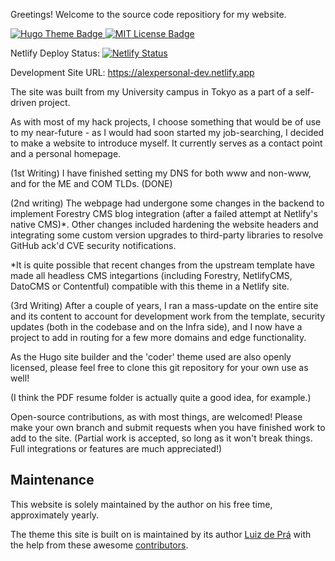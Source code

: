 Greetings! Welcome to the source code repositiory for my website.

<p>
    <a href="https://themes.gohugo.io/hugo-coder/">
      <img src="https://img.shields.io/badge/theme-hugo--coder-2b8cbe" alt="Hugo Theme Badge"">
    </a>
    <a href="https://github.com/luizdepra/hugo-coder/blob/master/LICENSE.txt">
      <img src="https://img.shields.io/github/license/luizdepra/hugo-coder.svg" alt="MIT License Badge">
    </a>
</p>

Netlify Deploy Status: [![Netlify Status](https://api.netlify.com/api/v1/badges/d84dcaba-d0be-4855-80ae-104b2bb87865/deploy-status)](https://app.netlify.com/sites/alexpersonal-dev/deploys)

Development Site URL: https://alexpersonal-dev.netlify.app

The site was built from my University campus in Tokyo as a part of a self-driven project.

As with most of my hack projects, I choose something that would be of use to my near-future - as I would had soon started my job-searching, I decided to make a website to introduce myself. It currently serves as a contact point and a personal homepage.

(1st Writing) I have finished setting my DNS for both www and non-www, and for the ME and COM TLDs. (DONE)

(2nd writing) The webpage had undergone some changes in the backend to implement Forestry CMS blog integration (after a failed attempt at Netlify's native CMS)*. Other changes included hardening the website headers and integrating some custom version upgrades to third-party libraries to resolve GitHub ack'd CVE security notifications.

*It is quite possible that recent changes from the upstream template have made all headless CMS integartions (including Forestry, NetlifyCMS, DatoCMS or Contentful) compatible with this theme in a Netlify site.

(3rd Writing) After a couple of years, I ran a mass-update on the entire site and its content to account for development work from the template, security updates (both in the codebase and on the Infra side), and I now have a project to add in routing for a few more domains and edge functionality.

As the Hugo site builder and the 'coder' theme used are also openly licensed, please feel free to clone this git repository for your own use as well!

(I think the PDF resume folder is actually quite a good idea, for example.)
                                                                                               
Open-source contributions, as with most things, are welcomed! Please make your own branch and submit requests when you have finished work to add to the site. (Partial work is accepted, so long as it won't break things. Full integrations or features are much appreciated!)

## Maintenance

This website is solely maintained by the author on his free time, approximately yearly.

The theme this site is built on is maintained by its author [Luiz de Prá](https://github.com/luizdepra) with the help from these awesome [contributors](CONTRIBUTORS.md).
